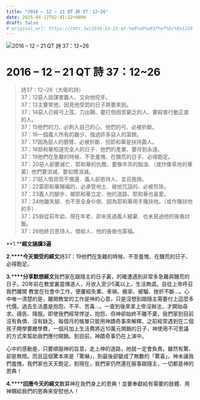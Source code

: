 ```yaml
---
title: "2016 – 12 – 21 QT 詩 37：12~26"
date: 2025-04-12T02:41:22+0800
draft: false
# original_url: https://cmtc.tw/2016-12-21-qt-%e8%a9%a937%ef%bc%9a1226
---
```


![2016 – 12 – 21 QT 詩 37：12\~26](/images/qt.jpg   "2016 – 12 – 21 QT 詩 37：12\~26")

# 2016 – 12 – 21 QT 詩 37：12\~26

> 詩37：12\~26（大衛的詩）  
> 37：12惡人設謀害義人、又向他咬牙。  
> 37：13主要笑他、因見他受罰的日子將要來到。  
> 37：14惡人已經弓上弦、刀出鞘、要打倒困苦窮乏的人、要殺害行動正直的人。  
> 37：15他們的刀、必刺入自己的心、他們的弓、必被折斷。  
> 37：16一個義人所有的雖少、強過許多惡人的富餘。  
> 37：17因為惡人的膀臂、必被折斷．但耶和華是扶持義人。  
> 37：18耶和華知道完全人的日子．他們的產業、要存到永遠。  
> 37：19他們在急難的時候、不至羞愧、在饑荒的日子、必得飽足。  
> 37：20惡人卻要滅亡．耶和華的仇敵、要像羊羔的脂油．〔或作像草地的華美〕他們要消滅、要如煙消滅。  
> 37：21惡人借貸而不償還．義人卻恩待人、並且施捨。  
> 37：22蒙耶和華賜福的、必承受地土．被他咒詛的、必被剪除。  
> 37：23義人的腳步、被耶和華立定．他的道路、耶和華也喜愛。  
> 37：24他雖失腳、也不至全身仆倒．因為耶和華用手攙扶他。〔或作攙扶他的手〕  
> 37：25我從前年幼、現在年老、卻未見過義人被棄．也未見過他的後裔討飯。  
> 37：26他終日恩待人、借給人．他的後裔也蒙福。

**1.****經文誦讀3遍**

**2.****今天領受的經文**詩37：19他們在急難的時候、不至羞愧、在饑荒的日子、必得飽足。

**3.****分享默想經文**我們家在跟隨主的日子裏，的確遭遇到非常多急難與饑荒的日子。20年前在教堂裏當傳道人，月收入至少5萬以上，生活無虞。自從上帝呼召我們離開 教堂在社會中工作，便屢經失業、車禍、搬家、被騙、挫折不斷…。心中唯一清楚的是，離開教堂的工作是神的心意，只是沒想到跟隨主需要付上這麼多代價。過去生活盡是抱怨、不平、苦毒…。一直到後來拿上帝沒辦法，才開始尋求、禱告、降服。即使我們經常悖逆、抱怨、但神卻始終不離不棄，我們家到目前沒有負債、沒有缺乏、每個月的帳單只能用神蹟奇事來解釋。之前經常遇到在二個孩子開學要繳學費，一個月加上生活費將近10萬元開銷的日子，神使用不可思議的方式來幫助我們應付開銷。到目前，神蹟奇事仍在上演中。

心中的感動是，只要順服神的旨意，走上神的道路，祂就一定會負責。雖然有驚、卻是無險。而且這個驚本來是「驚嚇」，到最後卻變成了無數的「驚喜」，神未讓我們羞愧，我們家也天天飽足。到現在，我們家仍然還在服事跟隨主，一切都是神的恩典！

**4.****回應今天的經文**數算神在我們身上的恩典！並要奉獻給有需要的肢體、用神賜給我們的恩典來安慰他人！
